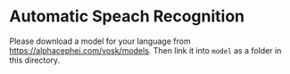 # Automatic Speach Recognition

Please download a model for your language from https://alphacephei.com/vosk/models. Then link it into `model` as a folder in this directory. 
